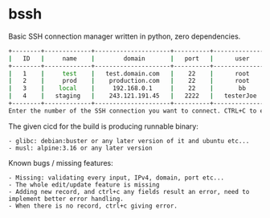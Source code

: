 # bssh
Basic SSH connection manager written in python, zero dependencies.

```sh
+--------+-------------+---------------------+----------+---------------+-------------------+
|   ID   |     name    |        domain       |   port   |      user     |      keyFile      |
+--------+-------------+---------------------+----------+---------------+-------------------+
|   1    |     test    |   test.domain.com   |    22    |      root     |                   |
|   2    |     prod    |    production.com   |    22    |      root     |                   |
|   3    |    local    |     192.168.0.1     |    22    |       bb      |   ~/.ssh/id_rsa   |
|   4    |   staging   |    243.121.191.45   |   2222   |   testerJoe   |                   |
+--------+-------------+---------------------+----------+---------------+-------------------+
Enter the number of the SSH connection you want to connect. CTRL+C to exit. [m] for menu: 
```

The given cicd for the build is producing runnable binary:

    - glibc: debian:buster or any later version of it and ubuntu etc...
    - musl: alpine:3.16 or any later version

Known bugs / missing features:

    - Missing: validating every input, IPv4, domain, port etc...
    - The whole edit/update feature is missing
    - Adding new record, and ctrl+c any fields result an error, need to implement better error handling.
    - When there is no record, ctrl+c giving error.